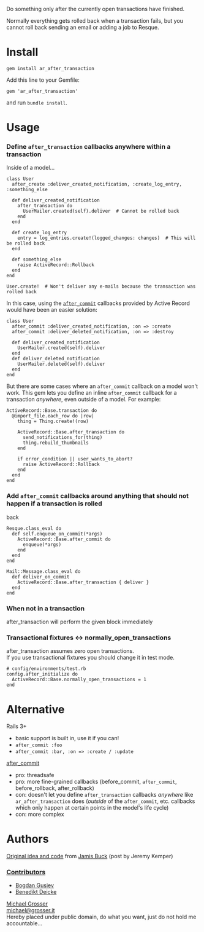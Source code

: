 Do something only after the currently open transactions have finished.

Normally everything gets rolled back when a transaction fails, but you cannot roll back sending an email or adding a job to Resque.

Install
=======

    gem install ar_after_transaction

Add this line to your Gemfile:

    gem 'ar_after_transaction'

and run `bundle install`.

Usage
=====

### Define `after_transaction` callbacks anywhere within a transaction

Inside of a model...

    class User
      after_create :deliver_created_notification, :create_log_entry, :something_else

      def deliver_created_notification
        after_transaction do
          UserMailer.created(self).deliver  # Cannot be rolled back
        end
      end

      def create_log_entry
        entry = log_entries.create!(logged_changes: changes)  # This will be rolled back
      end

      def something_else
        raise ActiveRecord::Rollback
      end
    end

    User.create!  # Won't deliver any e-mails because the transaction was rolled back

In this case, using the
[`after_commit`](http://api.rubyonrails.org/classes/ActiveRecord/Transactions/ClassMethods.html#method-i-after_commit)
callbacks provided by Active Record would have been an easier solution:

    class User
      after_commit :deliver_created_notification, :on => :create
      after_commit :deliver_deleted_notification, :on => :destroy

      def deliver_created_notification
        UserMailer.created(self).deliver
      end
      def deliver_deleted_notification
        UserMailer.deleted(self).deliver
      end
    end

But there are some cases where an `after_commit` callback on a model won't work. This gem lets you
define an inline `after_commit` callback for a transaction *anywhere*, even outside of a model. For
example:

    ActiveRecord::Base.transaction do
      @import_file.each_row do |row|
        thing = Thing.create!(row)

        ActiveRecord::Base.after_transaction do
          send_notifications_for(thing)
          thing.rebuild_thumbnails
        end

        if error_condition || user_wants_to_abort?
          raise ActiveRecord::Rollback
        end
      end
    end

### Add `after_commit` callbacks around anything that should not happen if a transaction is rolled
back

    Resque.class_eval do
      def self.enqueue_on_commit(*args)
        ActiveRecord::Base.after_commit do
          enqueue(*args)
        end
      end
    end

    Mail::Message.class_eval do
      def deliver_on_commit
        ActiveRecord::Base.after_transaction { deliver }
      end
    end

### When not in a transaction
after_transaction will perform the given block immediately

### Transactional fixtures <-> normally_open_transactions
after_transaction assumes zero open transactions.<br/>
If you use transactional fixtures you should change it in test mode.

    # config/environments/test.rb
    config.after_initialize do
      ActiveRecord::Base.normally_open_transactions = 1
    end

Alternative
===========
Rails 3+
 - basic support is built in, use it if you can!
 - `after_commit :foo`
 - `after_commit :bar, :on => :create / :update`

[after_commit](https://github.com/pat/after_commit)<br/>
 - pro: threadsafe<br/>
 - pro: more fine-grained callbacks (before_commit, `after_commit`, before_rollback, after_rollback)<br/>
 - con: doesn't let you define `after_transaction` callbacks *anywhere* like `ar_after_transaction` does (*outside* of the `after_commit`, etc. callbacks which only happen at certain points in the model's life cycle)<br/>
 - con: more complex<br/>

Authors
=======
[Original idea and code](https://rails.lighthouseapp.com/projects/8994/tickets/2991-after-transaction-patch) from [Jamis Buck](http://weblog.jamisbuck.org/) (post by Jeremy Kemper)

### [Contributors](http://github.com/grosser/ar_after_transaction/contributors)
 - [Bogdan Gusiev](http://gusiev.com)
 - [Benedikt Deicke](http://blog.synatic.net)

[Michael Grosser](http://grosser.it)<br/>
michael@grosser.it<br/>
Hereby placed under public domain, do what you want, just do not hold me accountable...

